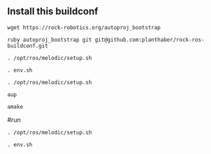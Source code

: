 
## Install this buildconf

`wget https://rock-robotics.org/autoproj_bootstrap`

`ruby autoproj_bootstrap git git@github.com:planthaber/rock-ros-buildconf.git`

`. /opt/ros/melodic/setup.sh`

`. env.sh`

`. /opt/ros/melodic/setup.sh`

`aup`

`amake`

#run 

`. /opt/ros/melodic/setup.sh`

`. env.sh`